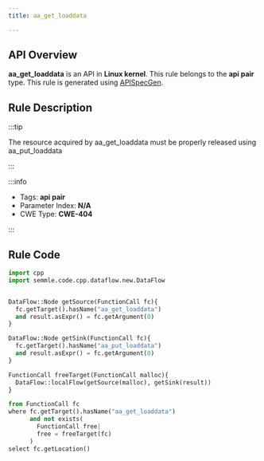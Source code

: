 ```yaml
---
title: aa_get_loaddata

---
```



## API Overview
**aa_get_loaddata** is an API in **Linux kernel**. This rule belongs to the **api pair** type. This rule is generated using [APISpecGen](../../tools/APISpecGen).
## Rule Description

:::tip

The resource acquired by aa_get_loaddata must be properly released using aa_put_loaddata

:::

:::info

- Tags: **api pair**
- Parameter Index: **N/A**
- CWE Type: **CWE-404**

:::

## Rule Code
```python
import cpp
import semmle.code.cpp.dataflow.new.DataFlow


DataFlow::Node getSource(FunctionCall fc){
  fc.getTarget().hasName("aa_get_loaddata")
  and result.asExpr() = fc.getArgument(0)
}

DataFlow::Node getSink(FunctionCall fc){
  fc.getTarget().hasName("aa_put_loaddata")
  and result.asExpr() = fc.getArgument(0)
}

FunctionCall freeTarget(FunctionCall malloc){
  DataFlow::localFlow(getSource(malloc), getSink(result))
}

from FunctionCall fc
where fc.getTarget().hasName("aa_get_loaddata")
      and not exists(
        FunctionCall free| 
        free = freeTarget(fc)
      )
select fc.getLocation()

    
```